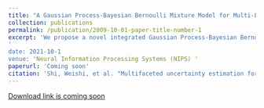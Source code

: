 ```yaml
---
title: "A Gaussian Process-Bayesian Bernoulli Mixture Model for Multi-Label Active Learning"
collection: publications
permalink: /publication/2009-10-01-paper-title-number-1
excerpt: 'We propose a novel integrated Gaussian Process-Bayesian Bernoulli Mixture model (GP-B$^2$M) and a principled sampling function for multi-label classification active learning.  The proposed method could accurately quantify a data sample's overall contribution to a correlated label space and choose the most informative samples for cost-effective annotation.
'
date: 2021-10-1
venue: 'Neural Information Processing Systems (NIPS) '
paperurl: 'Coming soon'
citation: 'Shi, Weishi, et al. "Multifaceted uncertainty estimation for label-efficient deep learning." Advances in Neural Information Processing Systems 33 (2021).'
---
```

[Download link is coming soon](https://scholar.google.com/citations?user=nAPZIPsAAAAJ&hl=en)


